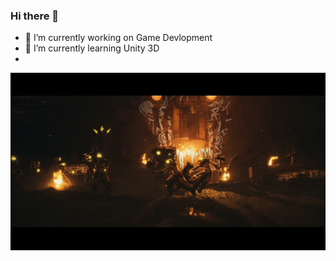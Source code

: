 ### Hi there 👋

- 🔭 I’m currently working on Game Devlopment
- 🌱 I’m currently learning Unity 3D
-
<p align="center">
  <img src="./Assets/Replaced_TermiteLair.gif" />
</p>
